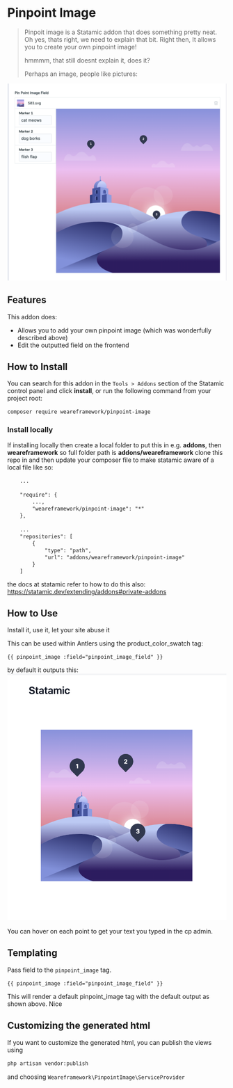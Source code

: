 # Pinpoint Image

> Pinpoit image is a Statamic addon that does something pretty neat. Oh yes, thats right, we need to explain that bit.
> Right then, It allows you to create your own pinpoint image! 
> 
> hmmmm, that still doesnt explain it, does it?
> 
> Perhaps an image, people like pictures:

![Alt text](assets/pinpoint-img-cp.png "Optional title")

## Features

This addon does:

- Allows you to add your own pinpoint image (which was wonderfully described above)
- Edit the outputted field on the frontend

## How to Install

You can search for this addon in the `Tools > Addons` section of the Statamic control panel and click **install**, or run the following command from your project root:

``` bash
composer require weareframework/pinpoint-image
```

### Install locally
If installing locally then create a local folder to put this in e.g. **addons**, then **weareframework** so full folder path is **addons/weareframework**
clone this repo in and then update your composer file to make statamic aware of a local file like so:

```
    ...
 
    "require": {
        ...,
        "weareframework/pinpoint-image": "*"
    },
 
    ...
    "repositories": [
        {
            "type": "path",
            "url": "addons/weareframework/pinpoint-image"
        }
    ]
```    

the docs at statamic refer to how to do this also: https://statamic.dev/extending/addons#private-addons

## How to Use

Install it, use it, let your site abuse it


This can be used within Antlers using the product_color_swatch tag:

```twig
{{ pinpoint_image :field="pinpoint_image_field" }}
```

by default it outputs this:
![Alt text](assets/pinpoint-img-front.png "Optional title")

You can hover on each point to get your text you typed in the cp admin.

## Templating

Pass field to the `pinpoint_image` tag.

```twig
{{ pinpoint_image :field="pinpoint_image_field" }}
```

This will render a default pinpoint_image tag with the default output as shown above. Nice

## Customizing the generated html

If you want to customize the generated html, you can publish the views using

```bash
php artisan vendor:publish
```

and choosing `Weareframework\PinpointImage\ServiceProvider`
